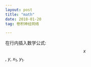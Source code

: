 ```yaml
---
layout: post
title: "math"
date: 2018-01-20 
tag: 卷积神经网络  

--- 
```


在行内插入数学公式: $$x$$, $y$, $x_1$, $y_1$.

